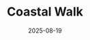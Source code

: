 ---
title: "Coastal Walk"
date: "2025-08-19"
description: "Scenic trail along dramatic sea cliffs"
image: /images/raw/DSCF3492.jpg
captionText: "Three Capes Track"
---